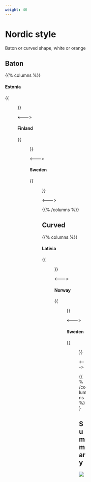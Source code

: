 ```yaml
---
weight: 40
---
```


# Nordic style

Baton or curved shape, white or orange

## Baton

{{% columns %}}

#### Estonia

{{<figure src="bollard-ee.png" caption="white or orange" class="img-sm" loading="lazy" >}}

<--->

#### Finland

{{<figure src="bollard-fi.png" caption="always white" class="img-sm" loading="lazy" >}}

<--->

#### Sweden

{{<figure src="bollard-baton-se.png" caption="rect. black strip" class="img-sm" loading="lazy" >}}

<--->

{{% /columns %}}

## Curved

{{% columns %}}

#### Lativia

{{<figure src="bollard-lv.png" caption="white or orange" class="img-sm" loading="lazy" >}}

<--->

#### Norway

{{<figure src="bollard-no.png" caption="black strip on top" class="img-sm" loading="lazy" >}}

<--->

#### Sweden

{{<figure src="bollard-curved-se.png" caption="rect. black strip" class="img-sm" loading="lazy" >}}

<--->

{{% /columns %}}

## Summary

<img src="https://images.squarespace-cdn.com/content/v1/60f6054f4e76b03092956de8/ee8bc0c0-67cb-49b8-84f0-6f1ecc5b1072/nordics_bollards.png" loading="lazy" />
